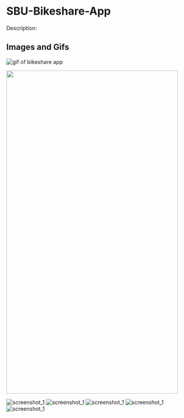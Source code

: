 # SBU-Bikeshare-App
Description: 


## Images and Gifs
![gif of bikeshare app](Bikeshare_app_recording.gif)

<img src = "https://github.com/JadeAnt/SBU-Bikeshare-App/blob/master/Bikeshare_app_recording.gif" width = "450" height = "850"> 

![screenshot_1]() ![screenshot_1]() ![screenshot_1]() ![screenshot_1]() ![screenshot_1]()
